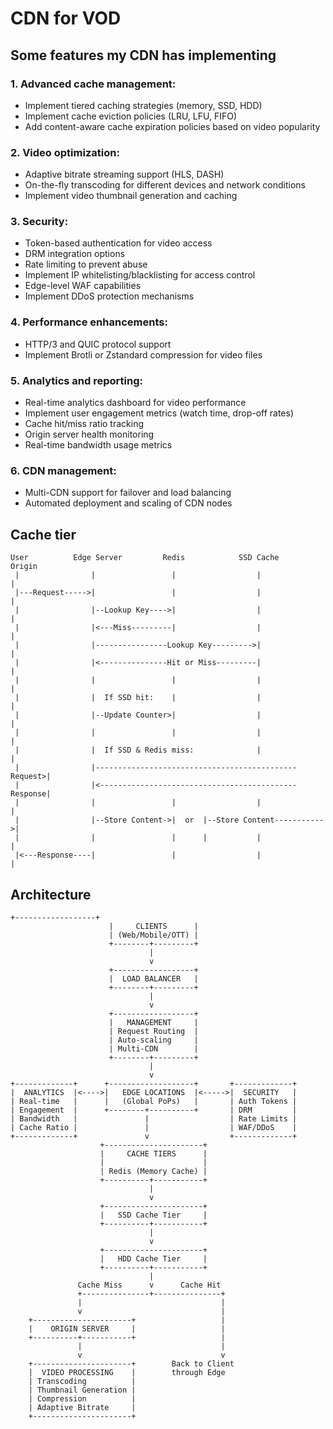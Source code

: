 # CDN for VOD

## Some features my CDN has implementing

### 1. Advanced cache management:
- Implement tiered caching strategies (memory, SSD, HDD)
- Implement cache eviction policies (LRU, LFU, FIFO)
- Add content-aware cache expiration policies based on video popularity

### 2. Video optimization:
- Adaptive bitrate streaming support (HLS, DASH)
- On-the-fly transcoding for different devices and network conditions
- Implement video thumbnail generation and caching

### 3. Security:
- Token-based authentication for video access
- DRM integration options
- Rate limiting to prevent abuse
- Implement IP whitelisting/blacklisting for access control
- Edge-level WAF capabilities
- Implement DDoS protection mechanisms

### 4. Performance enhancements:
- HTTP/3 and QUIC protocol support
- Implement Brotli or Zstandard compression for video files

### 5. Analytics and reporting:
- Real-time analytics dashboard for video performance
- Implement user engagement metrics (watch time, drop-off rates)
- Cache hit/miss ratio tracking
- Origin server health monitoring
- Real-time bandwidth usage metrics

### 6. CDN management:
- Multi-CDN support for failover and load balancing
- Automated deployment and scaling of CDN nodes

## Cache tier
```text
User          Edge Server         Redis            SSD Cache        Origin
 |                |                 |                  |                |
 |---Request----->|                 |                  |                |
 |                |--Lookup Key---->|                  |                |
 |                |<---Miss---------|                  |                |
 |                |----------------Lookup Key--------->|                |
 |                |<---------------Hit or Miss---------|                |
 |                |                 |                  |                |
 |                |  If SSD hit:    |                  |                |
 |                |--Update Counter>|                  |                |
 |                |                 |                  |                |
 |                |  If SSD & Redis miss:              |                |
 |                |---------------------------------------------Request>|
 |                |<--------------------------------------------Response|
 |                |                 |                  |                |
 |                |--Store Content->|  or  |--Store Content----------->|
 |                |                 |      |           |                |
 |<---Response----|                 |                  |                |
```

## Architecture
``` text
+------------------+
                      |     CLIENTS      |
                      | (Web/Mobile/OTT) |
                      +--------+---------+
                               |
                               v
                      +------------------+
                      |  LOAD BALANCER   |
                      +--------+---------+
                               |
                               v
                      +------------------+
                      |   MANAGEMENT     |
                      | Request Routing  |
                      | Auto-scaling     |
                      | Multi-CDN        |
                      +--------+---------+
                               |
                               v
+-------------+      +-------------------+       +-------------+
|  ANALYTICS  |<---->|   EDGE LOCATIONS  |<----->|  SECURITY   |
| Real-time   |      |   (Global PoPs)   |       | Auth Tokens |
| Engagement  |      +--------+----------+       | DRM         |
| Bandwidth   |               |                  | Rate Limits |
| Cache Ratio |               |                  | WAF/DDoS    |
+-------------+               v                  +-------------+
                    +----------------------+
                    |     CACHE TIERS      |
                    |                      |
                    | Redis (Memory Cache) |
                    +----------+-----------+
                               |
                               v
                    +----------------------+
                    |   SSD Cache Tier     |
                    +----------+-----------+
                               |
                               v
                    +----------------------+
                    |   HDD Cache Tier     |
                    +----------+-----------+
                               |
               Cache Miss      v      Cache Hit
               +---------------+---------------+
               |                               |
               v                               |
    +----------------------+                   |
    |    ORIGIN SERVER     |                   |
    +----------+-----------+                   |
               |                               |
               v                               v
    +----------------------+        Back to Client
    |  VIDEO PROCESSING    |        through Edge
    | Transcoding          |
    | Thumbnail Generation |
    | Compression          |
    | Adaptive Bitrate     |
    +----------------------+

```